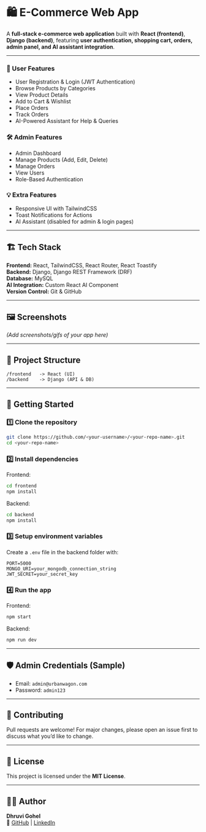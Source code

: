 # 🛍️ E-Commerce Web App

A **full-stack e-commerce web application** built with **React (frontend)**, **Django (backend)**, featuring **user authentication, shopping cart, orders, admin panel, and AI assistant integration**.

---

### 👤 User Features
- User Registration & Login (JWT Authentication)
- Browse Products by Categories
- View Product Details
- Add to Cart & Wishlist
- Place Orders
- Track Orders
- AI-Powered Assistant for Help & Queries

### 🛠️ Admin Features
- Admin Dashboard
- Manage Products (Add, Edit, Delete)
- Manage Orders
- View Users
- Role-Based Authentication

### 💡 Extra Features
- Responsive UI with TailwindCSS
- Toast Notifications for Actions
- AI Assistant (disabled for admin & login pages)

---

## 🏗️ Tech Stack

**Frontend:** React, TailwindCSS, React Router, React Toastify  
**Backend:** Django, Django REST Framework (DRF)  
**Database:** MySQL  
**AI Integration:** Custom React AI Component  
**Version Control:** Git & GitHub


---

## 🖼️ Screenshots
*(Add screenshots/gifs of your app here)*  

---

## 📂 Project Structure
```
/frontend   -> React (UI)
/backend    -> Django (API & DB)
```
---

## 🚀 Getting Started

### 1️⃣ Clone the repository
```bash
git clone https://github.com/<your-username>/<your-repo-name>.git
cd <your-repo-name>
```

### 2️⃣ Install dependencies
Frontend:
```bash
cd frontend
npm install
```
Backend:
```bash
cd backend
npm install
```

### 3️⃣ Setup environment variables
Create a `.env` file in the backend folder with:
```
PORT=5000
MONGO_URI=your_mongodb_connection_string
JWT_SECRET=your_secret_key
```

### 4️⃣ Run the app
Frontend:
```bash
npm start
```
Backend:
```bash
npm run dev
```

---

## 🛡️ Admin Credentials (Sample)
- Email: `admin@urbanwagon.com`  
- Password: `admin123`  

---

## 🤝 Contributing
Pull requests are welcome! For major changes, please open an issue first to discuss what you’d like to change.  

---

## 📜 License
This project is licensed under the **MIT License**.  

---

## 👩‍💻 Author

**Dhruvi Gohel**  
🔗 [GitHub](https://github.com/Dhruvi3003) | [LinkedIn](https://www.linkedin.com/in/dhruvi-gohel-b8b937339/)

